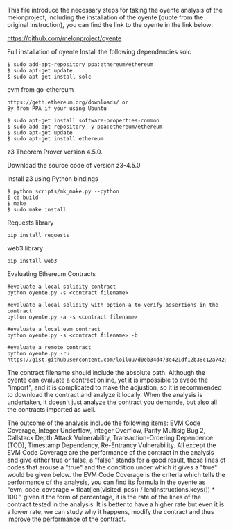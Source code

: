 This file introduce  the necessary steps for taking the oyente analysis of the melonproject, including the installation of the oyente (quote from the original instruction), you can find the link to the oyente in the link below:

https://github.com/melonproject/oyente

Full installation of oyente
Install the following dependencies
solc

```
$ sudo add-apt-repository ppa:ethereum/ethereum
$ sudo apt-get update
$ sudo apt-get install solc
```
evm from go-ethereum

    https://geth.ethereum.org/downloads/ or
    By from PPA if your using Ubuntu

```
$ sudo apt-get install software-properties-common
$ sudo add-apt-repository -y ppa:ethereum/ethereum
$ sudo apt-get update
$ sudo apt-get install ethereum
```
z3 Theorem Prover version 4.5.0.

Download the source code of version z3-4.5.0

Install z3 using Python bindings

```
$ python scripts/mk_make.py --python
$ cd build
$ make
$ sudo make install
```

Requests library

```
pip install requests
```

web3 library

```
pip install web3
```

Evaluating Ethereum Contracts

```
#evaluate a local solidity contract
python oyente.py -s <contract filename>

#evaluate a local solidity with option-a to verify assertions in the contract
python oyente.py -a -s <contract filename>

#evaluate a local evm contract
python oyente.py -s <contract filename> -b

#evaluate a remote contract
python oyente.py -ru https://gist.githubusercontent.com/loiluu/d0eb34d473e421df12b38c12a7423a61/raw/2415b3fb782f5d286777e0bcebc57812ce3786da/puzzle.sol
```


The contract filename should include the absolute path. Although the oyente can evaluate a contract online, yet it is impossible to evade the "import", and it is complicated to make the adjustion, so it is recommended to download the contract and analyze it locally. When the analysis is undertaken, it doesn't just analyze the contract you demande, but also all the contracts imported as well.

The outcome of the analysis include the following items: EVM Code Coverage, Integer Underflow, Integer Overflow, Parity Multisig Bug 2, Callstack Depth Attack Vulnerability, Transaction-Ordering Dependence (TOD), Timestamp Dependency, Re-Entrancy Vulnerability. All except the EVM Code Coverage are the performance of the contract in the analysis and give either true or false, a "false" stands for a good result, those lines of codes that arouse a "true" and the condition under which it gives a "true" would be given below.
the EVM Code Coverage is the criteria which tells the performance of the analysis, you can find its formula in the oyente as "evm_code_coverage = float(len(visited_pcs)) / len(instructions.keys()) * 100 " given it the form of percentage, it is the rate of the lines of the contract tested in the analysis. It is better to have a higher rate but even it is a lower rate, we can study why it happens, modify the contract and thus improve the performance of the contract.
